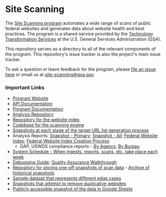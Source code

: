 # Site Scanning

The [Site Scanning program](https://digital.gov/site-scanning/) automates a wide range of scans of public federal websites and generates data about website health and best practices. The program is a shared service provided by the [Technology Transformation Services](http://www.gsa.gov/tts) at the U.S. General Services Administration (GSA).

This repository serves as a directory to all of the relevant components of the program.  This repository's issue tracker is also the project's main issue tracker.  

To ask a question or leave feedback for the program, please [file an issue here](https://github.com/GSA/site-scanning/issues) or email us at site-scanning@gsa.gov.    

### Important Links

* [Program Website](https://digital.gov/site-scanning)
* [API Documentation](https://open.gsa.gov/api/site-scanning-api/)
* [Program Documentation](https://github.com/GSA/site-scanning-documentation)
* [Analysis Repository](https://github.com/GSA/site-scanning-analysis)
* [Repository for the website index](https://github.com/GSA/federal-website-index)
* [Codebase for the scanning engine](https://github.com/GSA/site-scanning-engine)
* [Snapshots at each stage of the target URL list generation process](https://github.com/GSA/federal-website-index/tree/main/data/snapshots#readme)
* Analysis Reports: [Snapshot - Primary](https://github.com/GSA/site-scanning-analysis/blob/main/reports/snapshot-primary.csv); [Snapshot - All](https://github.com/GSA/site-scanning-analysis/blob/main/reports/snapshot-all.csv); [Federal Website Index](https://github.com/GSA/site-scanning-analysis/blob/main/reports/target-URL-list.csv); [Federal Website Index Creation Process](https://github.com/GSA/federal-website-index/blob/main/data/site-scanning-target-url-list-analysis.csv)
  * DAP, USWDS compliance reports - [By Agency](https://github.com/GSA/site-scanning-analysis/blob/main/reports/idea.csv), [By Bureau](https://github.com/GSA/site-scanning-analysis/blob/main/reports/idea-bureau.csv)
* [System Schedule - When ingests, reports, scans, etc. take place each week](https://github.com/GSA/site-scanning-documentation/blob/main/pages/schedule.md)
* [Debugging Guide](https://github.com/GSA/site-scanning-documentation/blob/main/pages/debugging-guide.md); [Quality Assurance Walkthrough](https://github.com/GSA/site-scanning-documentation/blob/main/about/project-management/quality-assurance-walkthrough.md)
* [Repository for storing one-off snapshots of scan data](https://github.com/GSA/site-scanning-snapshots) - [Archive of historical snapshots](https://github.com/GSA/site-scanning-snapshots/tree/main/snapshots)
* [Sample dataset that represents different edge cases](https://github.com/GSA/site-scanning-documentation/blob/main/data/Representative_Sample_Dataset.csv)
* [Snapshots that attempt to remove duplicative websites](https://github.com/GSA/site-scanning-analysis/tree/main/unique_website_list/results)
* [Publicly accessible snapshot of the data in Google Sheets](https://docs.google.com/spreadsheets/d/1eZS7-9i_s4z1ZpsDxkLlGfdyjVz4M7_eFq28PXK8AK0/edit#gid=1451048475)

